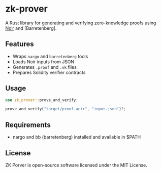 # zk-prover

A Rust library for generating and verifying zero-knowledge proofs using [Noir](https://noir-lang.org/) and [Barretenberg].

## Features

- Wraps `nargo` and `barretenberg` tools
- Loads Noir inputs from JSON
- Generates `.proof` and `.vk` files
- Prepares Solidity verifier contracts

## Usage

```rust
use zk_prover::prove_and_verify;

prove_and_verify("target/proof.acir", "input.json")?;
```

## Requirements

- nargo and bb (barretenberg) installed and available in $PATH

## License

ZK Porver is open-source software licensed under the MIT License.
